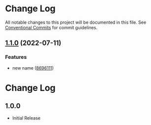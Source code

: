 # Change Log

All notable changes to this project will be documented in this file.
See [Conventional Commits](https://conventionalcommits.org) for commit guidelines.

## [1.1.0](https://github.com/PaleBluDot/cspell-dictionaries/compare/@palebludot/cspell-names@1.0.1...@palebludot/cspell-names@1.1.0) (2022-07-11)


### Features

* new name ([8696111](https://github.com/PaleBluDot/cspell-dictionaries/commit/8696111a0a215d338d360e359bbde3843c4a9b22))



# Change Log

## 1.0.0

- Initial Release
